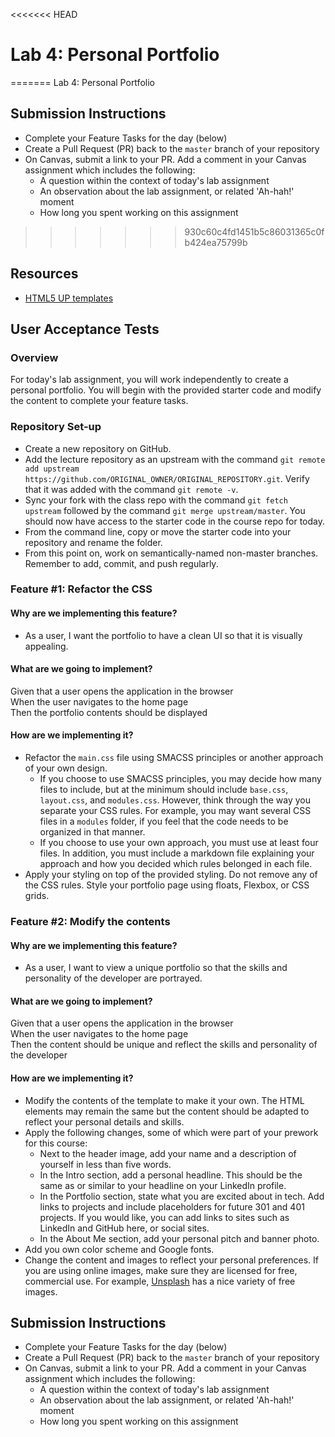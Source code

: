 <<<<<<< HEAD
# Lab 4: Personal Portfolio
=======
Lab 4: Personal Portfolio

## Submission Instructions

- Complete your Feature Tasks for the day (below)
- Create a Pull Request (PR) back to the `master` branch of your repository
- On Canvas, submit a link to your PR. Add a comment in your Canvas assignment which includes the following:
  - A question within the context of today's lab assignment
  - An observation about the lab assignment, or related 'Ah-hah!' moment
  - How long you spent working on this assignment
>>>>>>> 930c60c4fd1451b5c86031365c0fb424ea75799b

## Resources

- [HTML5 UP templates](https://html5up.net/)

## User Acceptance Tests

### Overview

For today's lab assignment, you will work independently to create a personal portfolio. You will begin with the provided starter code and modify the content to complete your feature tasks.

### Repository Set-up

- Create a new repository on GitHub.
- Add the lecture repository as an upstream with the command `git remote add upstream https://github.com/ORIGINAL_OWNER/ORIGINAL_REPOSITORY.git`. Verify that it was added with the command `git remote -v`.
- Sync your fork with the class repo with the command `git fetch upstream` followed by the command `git merge upstream/master`. You should now have access to the starter code in the course repo for today.
- From the command line, copy or move the starter code into your repository and rename the folder. 
- From this point on, work on semantically-named non-master branches. Remember to add, commit, and push regularly.

### Feature #1: Refactor the CSS 

#### Why are we implementing this feature?

- As a user, I want the portfolio to have a clean UI so that it is visually appealing.

#### What are we going to implement?

Given that a user opens the application in the browser  
When the user navigates to the home page  
Then the portfolio contents should be displayed  

#### How are we implementing it?

- Refactor the `main.css` file using SMACSS principles or another approach of your own design.
  - If you choose to use SMACSS principles, you may decide how many files to include, but at the minimum should include  `base.css`, `layout.css`, and `modules.css`. However, think through the way you separate your CSS rules. For example, you may want several CSS files in a `modules` folder, if you feel that the code needs to be organized in that manner.
  - If you choose to use your own approach, you must use at least four files. In addition, you must include a markdown file explaining your approach and how you decided which rules belonged in each file.
- Apply your styling on top of the provided styling. Do not remove any of the CSS rules. Style your portfolio page using floats, Flexbox, or CSS grids.

### Feature #2: Modify the contents

#### Why are we implementing this feature?

- As a user, I want to view a unique portfolio so that the skills and personality of the developer are portrayed.

#### What are we going to implement?

Given that a user opens the application in the browser  
When the user navigates to the home page  
Then the content should be unique and reflect the skills and personality of the developer  

#### How are we implementing it?

- Modify the contents of the template to make it your own. The HTML elements may remain the same but the content should be adapted to reflect your personal details and skills.
- Apply the following changes, some of which were part of your prework for this course:
  - Next to the header image, add your name and a description of yourself in less than five words.
  - In the Intro section, add a personal headline. This should be the same as or similar to your headline on your LinkedIn profile.
  - In the Portfolio section, state what you are excited about in tech. Add links to projects and include placeholders for future 301 and 401 projects. If you would like, you can add links to sites such as LinkedIn and GitHub here, or social sites.
  - In the About Me section, add your personal pitch and banner photo. 
- Add you own color scheme and Google fonts.
- Change the content and images to reflect your personal preferences. If you are using online images, make sure they are licensed for free, commercial use. For example, [Unsplash](https://unsplash.com/) has a nice variety of free images. 

## Submission Instructions

- Complete your Feature Tasks for the day (below)
- Create a Pull Request (PR) back to the `master` branch of your repository
- On Canvas, submit a link to your PR. Add a comment in your Canvas assignment which includes the following:
  - A question within the context of today's lab assignment
  - An observation about the lab assignment, or related 'Ah-hah!' moment
  - How long you spent working on this assignment
